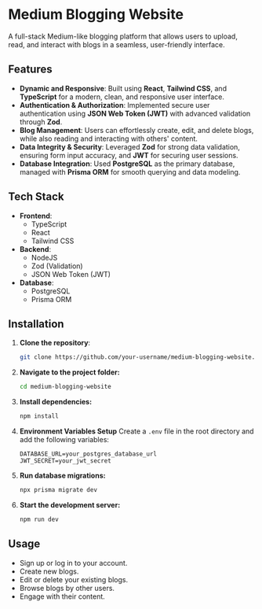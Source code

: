 # Medium Blogging Website

A full-stack Medium-like blogging platform that allows users to upload, read, and interact with blogs in a seamless, user-friendly interface.


## Features
- **Dynamic and Responsive**: Built using **React**, **Tailwind CSS**, and **TypeScript** for a modern, clean, and responsive user interface.
- **Authentication & Authorization**: Implemented secure user authentication using **JSON Web Token (JWT)** with advanced validation through **Zod**.
- **Blog Management**: Users can effortlessly create, edit, and delete blogs, while also reading and interacting with others' content.
- **Data Integrity & Security**: Leveraged **Zod** for strong data validation, ensuring form input accuracy, and **JWT** for securing user sessions.
- **Database Integration**: Used **PostgreSQL** as the primary database, managed with **Prisma ORM** for smooth querying and data modeling.

## Tech Stack
- **Frontend**: 
  - TypeScript
  - React
  - Tailwind CSS
- **Backend**: 
  - NodeJS
  - Zod (Validation)
  - JSON Web Token (JWT)
- **Database**: 
  - PostgreSQL
  - Prisma ORM

## Installation

1. **Clone the repository**:
   ```bash
   git clone https://github.com/your-username/medium-blogging-website.git

2. **Navigate to the project folder:**
   ```bash
   cd medium-blogging-website

3. **Install dependencies:**
   ```bash
   npm install

4. **Environment Variables Setup**
   Create a `.env` file in the root directory and add the following variables:

    ```env
    DATABASE_URL=your_postgres_database_url
    JWT_SECRET=your_jwt_secret

5. **Run database migrations:**
   ```bash
   npx prisma migrate dev

6. **Start the development server:**
   ```bash
   npm run dev

   
## Usage

- Sign up or log in to your account.
- Create new blogs.
- Edit or delete your existing blogs.
- Browse blogs by other users.
- Engage with their content.
